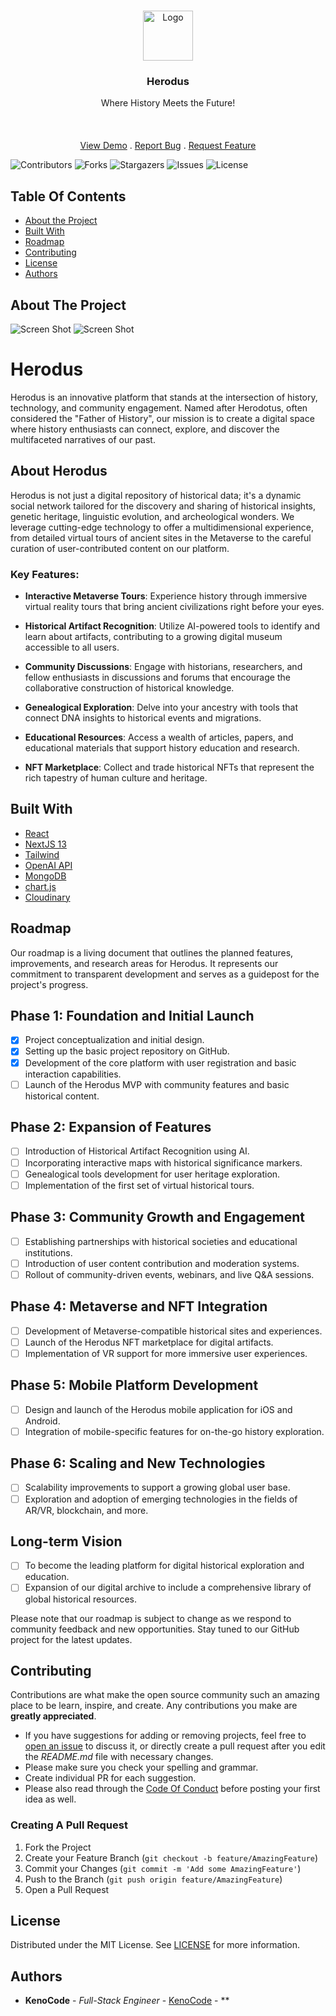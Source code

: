 <br/>
<p align="center">
  <a href="https://github.com/TheKenoCode/herodus">
    <img src="https://i.imgur.com/UaAzZGS.png" alt="Logo" width="80" height="80">
  </a>

  <h3 align="center">Herodus</h3>

  <p align="center">
    Where History Meets the Future!
    <br/>
    <br/>
    <br/>
    <br/>
    <a href="https://Herodus.io">View Demo</a>
    .
    <a href="https://github.com/TheKenoCode/herodus/issues">Report Bug</a>
    .
    <a href="https://github.com/TheKenoCode/herodus/issues">Request Feature</a>
  </p>
</p>

![Contributors](https://img.shields.io/github/contributors/TheKenoCode/herodus?color=dark-green) ![Forks](https://img.shields.io/github/forks/TheKenoCode/herodus?style=social) ![Stargazers](https://img.shields.io/github/stars/TheKenoCode/herodus?style=social) ![Issues](https://img.shields.io/github/issues/TheKenoCode/herodus) ![License](https://img.shields.io/github/license/TheKenoCode/herodus) 

## Table Of Contents

* [About the Project](#about-the-project)
* [Built With](#built-with)
* [Roadmap](#roadmap)
* [Contributing](#contributing)
* [License](#license)
* [Authors](#authors)

## About The Project

![Screen Shot](https://i.imgur.com/b6sZNaA.jpg)
![Screen Shot](https://i.imgur.com/0o9co0B.png)

# Herodus

Herodus is an innovative platform that stands at the intersection of history, technology, and community engagement. Named after Herodotus, often considered the "Father of History", our mission is to create a digital space where history enthusiasts can connect, explore, and discover the multifaceted narratives of our past.

## About Herodus

Herodus is not just a digital repository of historical data; it's a dynamic social network tailored for the discovery and sharing of historical insights, genetic heritage, linguistic evolution, and archeological wonders. We leverage cutting-edge technology to offer a multidimensional experience, from detailed virtual tours of ancient sites in the Metaverse to the careful curation of user-contributed content on our platform.

### Key Features:

- **Interactive Metaverse Tours**: Experience history through immersive virtual reality tours that bring ancient civilizations right before your eyes.

- **Historical Artifact Recognition**: Utilize AI-powered tools to identify and learn about artifacts, contributing to a growing digital museum accessible to all users.

- **Community Discussions**: Engage with historians, researchers, and fellow enthusiasts in discussions and forums that encourage the collaborative construction of historical knowledge.

- **Genealogical Exploration**: Delve into your ancestry with tools that connect DNA insights to historical events and migrations.

- **Educational Resources**: Access a wealth of articles, papers, and educational materials that support history education and research.

- **NFT Marketplace**: Collect and trade historical NFTs that represent the rich tapestry of human culture and heritage.

## Built With



* [React](https://react.dev/)
* [NextJS 13](https://nextjs.org/)
* [Tailwind](https://tailwindcss.com/)
* [OpenAI API](https://openai.com/blog/openai-api)
* [MongoDB](https://www.mongodb.com/)
* [chart.js](https://www.chartjs.org/)
* [Cloudinary](https://cloudinary.com/?&utm_campaign=1329&utm_content=instapagelogocta-selfservetest)

## Roadmap

Our roadmap is a living document that outlines the planned features, improvements, and research areas for Herodus. It represents our commitment to transparent development and serves as a guidepost for the project's progress.

## Phase 1: Foundation and Initial Launch
- [x] Project conceptualization and initial design.
- [x] Setting up the basic project repository on GitHub.
- [x] Development of the core platform with user registration and basic interaction capabilities.
- [ ] Launch of the Herodus MVP with community features and basic historical content.

## Phase 2: Expansion of Features
- [ ] Introduction of Historical Artifact Recognition using AI.
- [ ] Incorporating interactive maps with historical significance markers.
- [ ] Genealogical tools development for user heritage exploration.
- [ ] Implementation of the first set of virtual historical tours.

## Phase 3: Community Growth and Engagement
- [ ] Establishing partnerships with historical societies and educational institutions.
- [ ] Introduction of user content contribution and moderation systems.
- [ ] Rollout of community-driven events, webinars, and live Q&A sessions.

## Phase 4: Metaverse and NFT Integration
- [ ] Development of Metaverse-compatible historical sites and experiences.
- [ ] Launch of the Herodus NFT marketplace for digital artifacts.
- [ ] Implementation of VR support for more immersive user experiences.

## Phase 5: Mobile Platform Development
- [ ] Design and launch of the Herodus mobile application for iOS and Android.
- [ ] Integration of mobile-specific features for on-the-go history exploration.

## Phase 6: Scaling and New Technologies
- [ ] Scalability improvements to support a growing global user base.
- [ ] Exploration and adoption of emerging technologies in the fields of AR/VR, blockchain, and more.

## Long-term Vision
- [ ] To become the leading platform for digital historical exploration and education.
- [ ] Expansion of our digital archive to include a comprehensive library of global historical resources.

Please note that our roadmap is subject to change as we respond to community feedback and new opportunities. Stay tuned to our GitHub project for the latest updates.

## Contributing

Contributions are what make the open source community such an amazing place to be learn, inspire, and create. Any contributions you make are **greatly appreciated**.
* If you have suggestions for adding or removing projects, feel free to [open an issue](https://github.com/TheKenoCode/herodus/issues/new) to discuss it, or directly create a pull request after you edit the *README.md* file with necessary changes.
* Please make sure you check your spelling and grammar.
* Create individual PR for each suggestion.
* Please also read through the [Code Of Conduct](https://github.com/TheKenoCode/herodus/blob/main/CODE_OF_CONDUCT.md) before posting your first idea as well.

### Creating A Pull Request

1. Fork the Project
2. Create your Feature Branch (`git checkout -b feature/AmazingFeature`)
3. Commit your Changes (`git commit -m 'Add some AmazingFeature'`)
4. Push to the Branch (`git push origin feature/AmazingFeature`)
5. Open a Pull Request

## License

Distributed under the MIT License. See [LICENSE](https://github.com/TheKenoCode/herodus/blob/main/LICENSE.md) for more information.

## Authors

* **KenoCode** - *Full-Stack Engineer* - [KenoCode](https://github.com/TheKenoCode) - **



